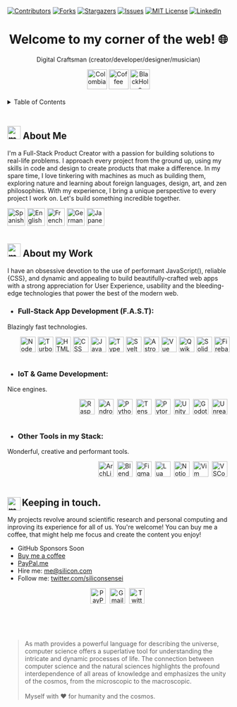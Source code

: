<a name="readme-top"></a>
[![Contributors][contributors-shield]][contributors-url]
[![Forks][forks-shield]][forks-url]
[![Stargazers][stars-shield]][stars-url]
[![Issues][issues-shield]][issues-url]
[![MIT License][license-shield]][license-url]
[![LinkedIn][linkedin-shield]][linkedin-url]

<!-- Header -->
<div align="center">
  <h1 align="center">Welcome to my corner of the web! 🌐</h1>
  <p align="center">Digital Craftsman (creator/developer/designer/musician)</p>
  <img alt="Colombia" height="45px" src="https://api.iconify.design/twemoji/flag-colombia.svg" />
  <img alt="Coffee" height="45px" src="https://api.iconify.design/openmoji/roasted-coffee-bean.svg" />
  <img alt="BlackHole" height="45px" src="https://api.iconify.design/twemoji/milky-way.svg" />
</div>

<br/>

<!-- Table of Contents -->
<details>
  <summary>Table of Contents</summary>
  <ol>
    <li>
      <a href="#about-the-project">About The Project</a>
      <ul>
        <li><a href="#built-with">Built With</a></li>
      </ul>
    </li>
    <li>
      <a href="#getting-started">Getting Started</a>
      <ul>
        <li><a href="#prerequisites">Prerequisites</a></li>
        <li><a href="#installation">Installation</a></li>
      </ul>
    </li>
    <li><a href="#usage">Usage</a></li>
    <li><a href="#roadmap">Roadmap</a></li>
    <li><a href="#contributing">Contributing</a></li>
    <li><a href="#license">License</a></li>
    <li><a href="#contact">Contact</a></li>
    <li><a href="#acknowledgments">Acknowledgments</a></li>
  </ol>
</details>

<br/>

<h2><img alt="my-work" height="30px" src="https://api.iconify.design/emojione-v1/old-personal-computer.svg" /> About Me</h2>

I'm a Full-Stack Product Creator with a passion for building solutions to real-life problems. I approach every project from the ground up, using my skills in code and design to create products that make a difference. In my spare time, I love tinkering with machines as much as building them, exploring nature and learning about foreign languages, design, art, and zen philosophies. With my experience, I bring a unique perspective to every project I work on. Let's build something incredible together.

<img alt="Spanish" align="left" height="40px" style="margin-right:5px;" src="https://api.iconify.design/twemoji/flag-spain.svg" />
<img alt="English" align="left" height="40px" style="margin-right:5px;" src="https://api.iconify.design/twemoji/flag-united-kingdom.svg" />
<img alt="French" align="left" height="40px" style="margin-right:5px;" src="https://api.iconify.design/twemoji/flag-france.svg" />
<img alt="German" align="left" height="40px" style="margin-right:5px;" src="https://api.iconify.design/twemoji/flag-germany.svg" />
<img alt="Japanese" align="left" height="40px" src="https://api.iconify.design/twemoji/flag-japan.svg" />

<br/><br/><br/>

<h2><img alt="my-work" height="30px" src="https://api.iconify.design/emojione-v1/old-personal-computer.svg" /> About my Work</h2>

I have an obsessive devotion to the use of performant JavaScript(), reliable {CSS}, and dynamic and appealing <HTML> to build beautifully-crafted web apps with a strong appreciation for User Experience, usability and the bleeding-edge technologies that power the best of the modern web.

- ### Full-Stack App Development (F.A.S.T):

Blazingly fast technologies.

<img alt="Firebase" align="right" height="35px" style="margin-left:5px;" src="https://api.iconify.design/logos/firebase.svg"/>
<img alt="Solid" align="right" height="35px" style="margin-left:5px;" src="https://api.iconify.design/logos/solidjs-icon.svg"/>
<img alt="Qwik" align="right" height="35px" style="margin-left:5px;" src="https://api.iconify.design/logos/qwik.svg" />
<img alt="Vue" align="right" height="35px" style="margin-left:5px;" src="https://api.iconify.design/logos/vue.svg"/>
<img alt="Astro" align="right" height="35px" style="margin-left:5px;" src="https://api.iconify.design/logos/astro-icon.svg"/>
<img alt="Svelte" align="right" height="35px" style="margin-left:5px;" src="https://api.iconify.design/logos/svelte-icon.svg" />
<img alt="TypeScript" align="right" height="35px" style="margin-left:5px;" src="https://api.iconify.design/logos/typescript-icon.svg" />
<img alt="JavaScript" align="right" height="35px" style="margin-left:5px;" src="https://api.iconify.design/logos/javascript.svg" />
<img alt="CSS" align="right" height="35px" style="margin-left:5px;" src="https://api.iconify.design/vscode-icons/file-type-css.svg" />
<img alt="HTML" align="right" height="35px" style="margin-left:5px;" src="https://api.iconify.design/vscode-icons/file-type-html.svg" />
<img alt="Turborepo" align="right" height="35px" style="margin-left:5px;" src="https://api.iconify.design/logos/turborepo-icon.svg"/>
<img alt="NodeJS" align="right" height="35px" src="https://api.iconify.design/logos/nodejs-icon.svg" />

<br/><br/><br/>

- ### IoT & Game Development:

Nice engines.

<img alt="Unreal" align="right" height="35px" style="margin-right:5px;" src="https://api.iconify.design/fontisto/unreal-engine.svg?color=white"/>
<img alt="Godot" align="right" height="35px" style="margin-right:5px;" src="https://api.iconify.design/logos/godot-icon.svg"/>
<img alt="Unity" align="right" height="35px" style="margin-right:5px;" src="https://api.iconify.design/fontisto/unity.svg?color=white"/>
<img alt="Pytorch" align="right" height="35px" style="margin-right:5px;" src="https://api.iconify.design/logos/pytorch-icon.svg"/>
<img alt="TensorFlow" align="right" height="35px" style="margin-right:5px;" src="https://api.iconify.design/logos/tensorflow.svg"/>
<img alt="Python" align="right" height="35px" style="margin-right:5px;" src="https://api.iconify.design/logos/python.svg" />
<img alt="Android" align="right" height="35px" style="margin-right:5px;" src="https://api.iconify.design/logos/arduino.svg"/>
<img alt="RaspberryPi" align="right" height="35px" style="margin-right:5px;" src="https://api.iconify.design/logos/raspberry-pi.svg"/>

<br/><br/><br/>

- ### Other Tools in my Stack:

Wonderful, creative and performant tools.

<img alt="VSCode" align="right" height="35px" style="margin-right:5px;" src="https://api.iconify.design/vscode-icons/file-type-vscode.svg" />
<img alt="Vim" align="right" height="35px" style="margin-right:5px;" src="https://api.iconify.design/logos/vim.svg" />
<img alt="Notion" align="right" height="35px" style="margin-right:5px;" src="https://api.iconify.design/logos/notion-icon.svg" />
<img alt="Lua" align="right" height="35px" style="margin-right:5px;" src="https://api.iconify.design/logos/lua.svg" />
<img alt="Figma" align="right" height="35px" style="margin-right:5px;" src="https://api.iconify.design/logos/figma.svg" />
<img alt="Blender" align="right" height="35px" style="margin-right:5px;" src="https://api.iconify.design/logos/blender.svg" />
<img alt="ArchLinux" align="right" height="35px" style="margin-right:5px;" src="https://api.iconify.design/logos/archlinux.svg" />

<br/><br/><br/>

## <img align="left" alt="my-work" width="30px" src="https://api.iconify.design/twemoji/heart-with-ribbon.svg" /> Keeping in touch.

My projects revolve around scientific research and personal computing and inproving its experience for all of us. You're welcome! You can buy me a coffee, that might help me focus and create the content you enjoy!

- GitHub Sponsors Soon
- [Buy me a coffee](https://www.buymeacoffee.com/)
- [PayPal.me](https://www.paypal.com/paypalme)
- Hire me: me@silicon.com
- Follow me: [twitter.com/siliconsensei](https://twitter.com/siliconsensei)

<div align="center">
  <img alt="PayPal" height="35px" style="margin-right:5px;" src="https://api.iconify.design/logos/paypal.svg"/>
  <img alt="Gmail" height="35px" style="margin-right:5px;" src="https://api.iconify.design/logos/google-gmail.svg"/>
  <img alt="Twitter" height="35px" style="margin-right:5px;" src="https://api.iconify.design/logos/twitter.svg"/>
</div>

<br><br><br>

> As math provides a powerful language for describing the universe, computer science offers a superlative tool for understanding the intricate and dynamic processes of life. The connection between computer science and the natural sciences highlights the profound interdependence of all areas of knowledge and emphasizes the unity of the cosmos, from the microscopic to the macroscopic.
> <br><br>
> Myself with ❤️ for humanity and the cosmos.

<br><br><br>

<!-- MARKDOWN LINKS & IMAGES -->
[contributors-shield]: https://img.shields.io/github/contributors/othneildrew/Best-README-Template.svg?style=for-the-badge
[contributors-url]: https://github.com/othneildrew/Best-README-Template/graphs/contributors
[forks-shield]: https://img.shields.io/github/forks/othneildrew/Best-README-Template.svg?style=for-the-badge
[forks-url]: https://github.com/othneildrew/Best-README-Template/network/members
[stars-shield]: https://img.shields.io/github/stars/othneildrew/Best-README-Template.svg?style=for-the-badge
[stars-url]: https://github.com/othneildrew/Best-README-Template/stargazers
[issues-shield]: https://img.shields.io/github/issues/othneildrew/Best-README-Template.svg?style=for-the-badge
[issues-url]: https://github.com/othneildrew/Best-README-Template/issues
[license-shield]: https://img.shields.io/github/license/othneildrew/Best-README-Template.svg?style=for-the-badge
[license-url]: https://github.com/othneildrew/Best-README-Template/blob/master/LICENSE.txt
[linkedin-shield]: https://img.shields.io/badge/-LinkedIn-black.svg?style=for-the-badge&logo=linkedin&colorB=555
[linkedin-url]: https://linkedin.com/in/othneildrew
